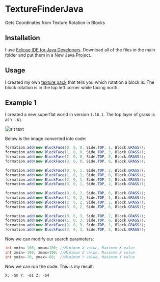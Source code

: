 # TextureFinderJava

Gets Coordinates from Texture Rotation in Blocks

## Installation

I use [Eclipse IDE for Java Developers](https://www.eclipse.org/).
Download all of the files in the main folder and put them in a New Java Project.

## Usage

I created my own [texture pack](https://cdn.discordapp.com/attachments/945391588748689438/945391855414165574/BlockRotations.zip) that tells you which rotation a block is. The block rotation is in the top left corner while facing north.

## Example 1

I created a new superflat world in version `1.18.1`. The top layer of grass is at `Y -61`.

![alt text](https://cdn.discordapp.com/attachments/945391588748689438/945398862288408576/example_1.png)

Below is the image converted into code:

```java
formation.add(new BlockFace(0, 0, 0, Side.TOP, 1, Block.GRASS));
formation.add(new BlockFace(1, 0, 0, Side.TOP, 3, Block.GRASS));
formation.add(new BlockFace(2, 0, 0, Side.TOP, 0, Block.GRASS));
formation.add(new BlockFace(3, 0, 0, Side.TOP, 0, Block.GRASS));
		
formation.add(new BlockFace(0, 0, 1, Side.TOP, 2, Block.GRASS));
formation.add(new BlockFace(1, 0, 1, Side.TOP, 0, Block.GRASS));
formation.add(new BlockFace(2, 0, 1, Side.TOP, 2, Block.GRASS));
formation.add(new BlockFace(3, 0, 1, Side.TOP, 2, Block.GRASS));
		
formation.add(new BlockFace(0, 0, 2, Side.TOP, 0, Block.GRASS));
formation.add(new BlockFace(1, 0, 2, Side.TOP, 1, Block.GRASS));
formation.add(new BlockFace(2, 0, 2, Side.TOP, 2, Block.GRASS));
formation.add(new BlockFace(3, 0, 2, Side.TOP, 0, Block.GRASS));
		
formation.add(new BlockFace(0, 0, 3, Side.TOP, 2, Block.GRASS));
formation.add(new BlockFace(1, 0, 3, Side.TOP, 0, Block.GRASS));
formation.add(new BlockFace(2, 0, 3, Side.TOP, 1, Block.GRASS));
formation.add(new BlockFace(3, 0, 3, Side.TOP, 2, Block.GRASS));
```

Now we can modify our search parameters:

```java
int xmin=-100, xmax=100; //Minimum X value, Maximum X value
int zmin=-100, zmax=100; //Minimum Z value, Maximum Z value
int ymin=-70, ymax=-60;  //Minimum Y value, Maximum Y value
```

Now we can run the code. This is my result:
```
X: -50 Y: -61 Z: -54
```
